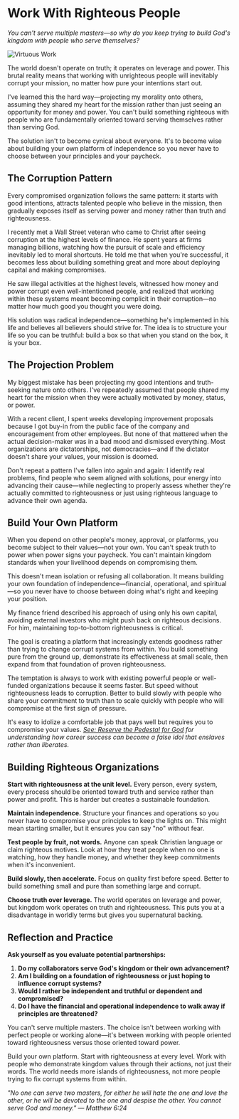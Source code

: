 # Work With Righteous People

*You can't serve multiple masters—so why do you keep trying to build God's kingdom with people who serve themselves?*

![Virtuous Work](../artworks/virtuouswork.png)

The world doesn't operate on truth; it operates on leverage and power. This brutal reality means that working with unrighteous people will inevitably corrupt your mission, no matter how pure your intentions start out.

I've learned this the hard way—projecting my morality onto others, assuming they shared my heart for the mission rather than just seeing an opportunity for money and power. You can't build something righteous with people who are fundamentally oriented toward serving themselves rather than serving God.

The solution isn't to become cynical about everyone. It's to become wise about building your own platform of independence so you never have to choose between your principles and your paycheck.

## The Corruption Pattern

Every compromised organization follows the same pattern: it starts with good intentions, attracts talented people who believe in the mission, then gradually exposes itself as serving power and money rather than truth and righteousness.

I recently met a Wall Street veteran who came to Christ after seeing corruption at the highest levels of finance. He spent years at firms managing billions, watching how the pursuit of scale and efficiency inevitably led to moral shortcuts. He told me that when you're successful, it becomes less about building something great and more about deploying capital and making compromises.

He saw illegal activities at the highest levels, witnessed how money and power corrupt even well-intentioned people, and realized that working within these systems meant becoming complicit in their corruption—no matter how much good you thought you were doing.

His solution was radical independence—something he's implemented in his life and believes all believers should strive for. The idea is to structure your life so you can be truthful: build a box so that when you stand on the box, it is your box.

## The Projection Problem

My biggest mistake has been projecting my good intentions and truth-seeking nature onto others. I've repeatedly assumed that people shared my heart for the mission when they were actually motivated by money, status, or power.

With a recent client, I spent weeks developing improvement proposals because I got buy-in from the public face of the company and encouragement from other employees. But none of that mattered when the actual decision-maker was in a bad mood and dismissed everything. Most organizations are dictatorships, not democracies—and if the dictator doesn't share your values, your mission is doomed.

Don't repeat a pattern I've fallen into again and again: I identify real problems, find people who seem aligned with solutions, pour energy into advancing their cause—while neglecting to properly assess whether they're actually committed to righteousness or just using righteous language to advance their own agenda.

## Build Your Own Platform

When you depend on other people's money, approval, or platforms, you become subject to their values—not your own. You can't speak truth to power when power signs your paycheck. You can't maintain kingdom standards when your livelihood depends on compromising them.

This doesn't mean isolation or refusing all collaboration. It means building your own foundation of independence—financial, operational, and spiritual—so you never have to choose between doing what's right and keeping your position.

My finance friend described his approach of using only his own capital, avoiding external investors who might push back on righteous decisions. For him, maintaining top-to-bottom righteousness is critical.

The goal is creating a platform that increasingly extends goodness rather than trying to change corrupt systems from within. You build something pure from the ground up, demonstrate its effectiveness at small scale, then expand from that foundation of proven righteousness.

The temptation is always to work with existing powerful people or well-funded organizations because it seems faster. But speed without righteousness leads to corruption. Better to build slowly with people who share your commitment to truth than to scale quickly with people who will compromise at the first sign of pressure.

It's easy to idolize a comfortable job that pays well but requires you to compromise your values. *[See: Reserve the Pedestal for God](reserve-the-pedestal-for-god.md) for understanding how career success can become a false idol that enslaves rather than liberates.*

## Building Righteous Organizations

**Start with righteousness at the unit level.** Every person, every system, every process should be oriented toward truth and service rather than power and profit. This is harder but creates a sustainable foundation.

**Maintain independence.** Structure your finances and operations so you never have to compromise your principles to keep the lights on. This might mean starting smaller, but it ensures you can say "no" without fear.

**Test people by fruit, not words.** Anyone can speak Christian language or claim righteous motives. Look at how they treat people when no one is watching, how they handle money, and whether they keep commitments when it's inconvenient.

**Build slowly, then accelerate.** Focus on quality first before speed. Better to build something small and pure than something large and corrupt.

**Choose truth over leverage.** The world operates on leverage and power, but kingdom work operates on truth and righteousness. This puts you at a disadvantage in worldly terms but gives you supernatural backing.

## Reflection and Practice

**Ask yourself as you evaluate potential partnerships:**

1. **Do my collaborators serve God's kingdom or their own advancement?**
2. **Am I building on a foundation of righteousness or just hoping to influence corrupt systems?**
3. **Would I rather be independent and truthful or dependent and compromised?**
4. **Do I have the financial and operational independence to walk away if principles are threatened?**

You can't serve multiple masters. The choice isn't between working with perfect people or working alone—it's between working with people oriented toward righteousness versus those oriented toward power.

Build your own platform. Start with righteousness at every level. Work with people who demonstrate kingdom values through their actions, not just their words. The world needs more islands of righteousness, not more people trying to fix corrupt systems from within.

*"No one can serve two masters, for either he will hate the one and love the other, or he will be devoted to the one and despise the other. You cannot serve God and money." — Matthew 6:24*
